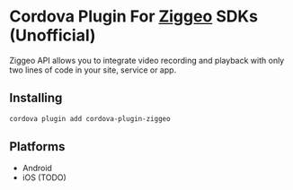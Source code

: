 # Cordova Plugin For [Ziggeo](https://ziggeo.com/) SDKs (Unofficial)

Ziggeo API allows you to integrate video recording and playback with only two lines of code in your site, service or app.

## Installing

```bash
cordova plugin add cordova-plugin-ziggeo
```

## Platforms

- Android
- iOS (TODO)
